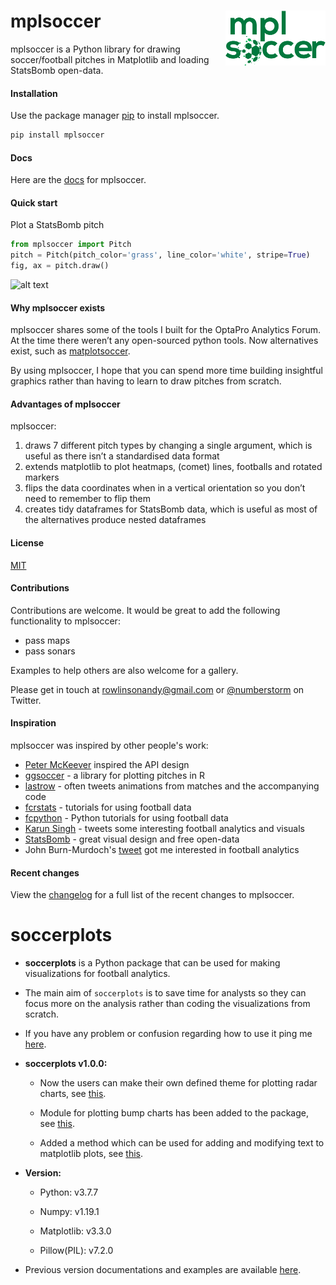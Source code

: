 # mplsoccer <img src="docs/source/logo-green.png" width="160px" align="right" />




mplsoccer is a Python library for drawing soccer/football pitches in Matplotlib and loading StatsBomb open-data.

#### Installation

Use the package manager [pip](https://pip.pypa.io/en/stable/) to install mplsoccer.

```bash
pip install mplsoccer
```

#### Docs

Here are the [docs](https://mplsoccer.readthedocs.io/) for mplsoccer.

#### Quick start

Plot a StatsBomb pitch

```python
from mplsoccer import Pitch
pitch = Pitch(pitch_color='grass', line_color='white', stripe=True)
fig, ax = pitch.draw()
```
![alt text](https://github.com/andrewRowlinson/mplsoccer/blob/master/docs/quick_start.png?raw=true "statsbomb pitch")

#### Why mplsoccer exists

mplsoccer shares some of the tools I built for the OptaPro Analytics Forum.
At the time there weren’t any open-sourced python tools. Now alternatives exist, such as [matplotsoccer](https://pypi.org/project/matplotsoccer/).

By using mplsoccer, I hope that you can spend more time building insightful graphics rather than having to learn to draw pitches from scratch.


#### Advantages of mplsoccer

mplsoccer:

1. draws 7 different pitch types by changing a single argument, which is useful as there isn’t a standardised data format
2. extends matplotlib to plot heatmaps, (comet) lines, footballs and rotated markers
3. flips the data coordinates when in a vertical orientation so you don’t need to remember to flip them
4. creates tidy dataframes for StatsBomb data, which is useful as most of the alternatives produce nested dataframes

#### License

[MIT](https://choosealicense.com/licenses/mit)

#### Contributions
Contributions are welcome. It would be great to add the following functionality to mplsoccer:
- pass maps
- pass sonars

Examples to help others are also welcome for a gallery.

Please get in touch at rowlinsonandy@gmail.com or [@numberstorm](https://twitter.com/numberstorm) on Twitter.

#### Inspiration

mplsoccer was inspired by other people's work:
- [Peter McKeever](http://petermckeever.com/2019/01/plotting-pitches-in-python/) inspired the API design
- [ggsoccer](https://github.com/Torvaney/ggsoccer) - a library for plotting pitches in R
- [lastrow](https://twitter.com/lastrowview) - often tweets animations from matches and the accompanying code
- [fcrstats](http://fcrstats.com/) - tutorials for using football data
- [fcpython](https://fcpython.com/) - Python tutorials for using football data
- [Karun Singh](https://twitter.com/karun1710) - tweets some interesting football analytics and visuals
- [StatsBomb](https://statsbomb.com/) - great visual design and free open-data
- John Burn-Murdoch's [tweet](https://twitter.com/jburnmurdoch/status/1057907312030085120) got me interested in football analytics

#### Recent changes

View the [changelog](https://github.com/andrewRowlinson/mplsoccer/blob/master/CHANGELOG.md) for a full list of the recent changes to mplsoccer.


# soccerplots

* **soccerplots** is a Python package that can be used for making visualizations for football analytics.

* The main aim of `soccerplots` is to save time for analysts so they can focus more on the analysis rather than coding the visualizations from scratch.

* If you have any problem or confusion regarding how to use it ping me [here](https://twitter.com/slothfulwave612).    

* **soccerplots v1.0.0:**
  
  * Now the users can make their own defined theme for plotting radar charts, see [this](https://github.com/Slothfulwave612/soccerplots/blob/master/docs/radar_chart.md).
  
  * Module for plotting bump charts has been added to the package, see [this](https://github.com/Slothfulwave612/soccerplots/blob/master/docs/bumpy_chart.md).
  
  * Added a method which can be used for adding and modifying text to matplotlib plots, see [this](https://github.com/Slothfulwave612/soccerplots/blob/master/docs/plot_text.md).

* **Version:**

  * Python: v3.7.7

  * Numpy: v1.19.1

  * Matplotlib: v3.3.0

  * Pillow(PIL): v7.2.0

* Previous version documentations and examples are available [here](https://github.com/Slothfulwave612/data/tree/master/soccerplots).